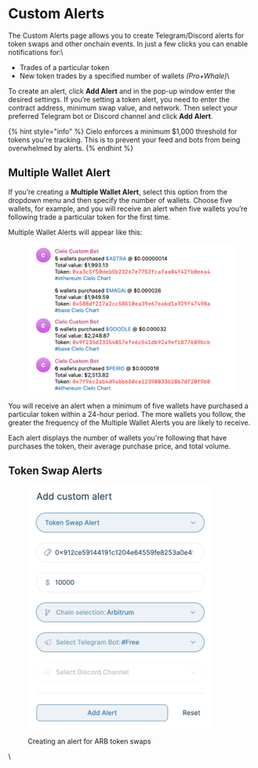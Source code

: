 # Custom Alerts

The Custom Alerts page allows you to create Telegram/Discord alerts for token swaps and other onchain events. In just a few clicks you can enable notifications for:\


* Trades of a particular token
* New token trades by a specified number of wallets _(Pro+Whale)_\


To create an alert, click **Add Alert** and in the pop-up window enter the desired settings. If you’re setting a token alert, you need to enter the contract address, minimum swap value, and network. Then select your preferred Telegram bot or Discord channel and click **Add Alert**.

{% hint style="info" %}
Cielo enforces a minimum $1,000 threshold for tokens you're tracking. This is to prevent your feed and bots from being overwhelmed by alerts.
{% endhint %}

## Multiple Wallet Alert

If you’re creating a **Multiple Wallet Alert**, select this option from the dropdown menu and then specify the number of wallets. Choose five wallets, for example, and you will receive an alert when five wallets you’re following trade a particular token for the first time.

Multiple Wallet Alerts will appear like this:

<figure><img src=".gitbook/assets/Screenshot 2024-08-02 at 17.07.40.png" alt=""><figcaption></figcaption></figure>

You will receive an alert when a minimum of five wallets have purchased a particular token within a 24-hour period. The more wallets you follow, the greater the frequency of the Multiple Wallet Alerts you are likely to receive.

Each alert displays the number of wallets you're following that have purchases the token, their average purchase price, and total volume.&#x20;

## Token Swap Alerts

<figure><img src=".gitbook/assets/Screenshot 2024-03-27 at 19.23.13.png" alt="" width="375"><figcaption><p>Creating an alert for ARB token swaps</p></figcaption></figure>

\
